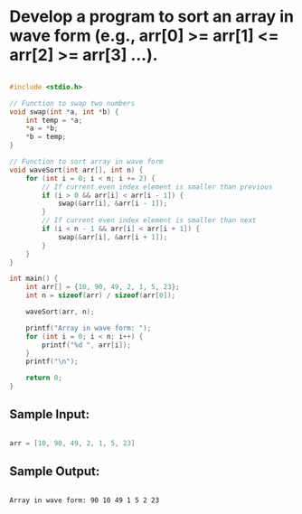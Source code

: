 # Develop a program to sort an array in wave form (e.g., arr[0] >= arr[1] <= arr[2] >= arr[3] ...).

```c

#include <stdio.h>

// Function to swap two numbers
void swap(int *a, int *b) {
    int temp = *a;
    *a = *b;
    *b = temp;
}

// Function to sort array in wave form
void waveSort(int arr[], int n) {
    for (int i = 0; i < n; i += 2) {
        // If current even index element is smaller than previous
        if (i > 0 && arr[i] < arr[i - 1]) {
            swap(&arr[i], &arr[i - 1]);
        }
        // If current even index element is smaller than next
        if (i < n - 1 && arr[i] < arr[i + 1]) {
            swap(&arr[i], &arr[i + 1]);
        }
    }
}

int main() {
    int arr[] = {10, 90, 49, 2, 1, 5, 23};
    int n = sizeof(arr) / sizeof(arr[0]);

    waveSort(arr, n);

    printf("Array in wave form: ");
    for (int i = 0; i < n; i++) {
        printf("%d ", arr[i]);
    }
    printf("\n");

    return 0;
}

```

## Sample Input:

```c

arr = [10, 90, 49, 2, 1, 5, 23]

```

 ## Sample Output:

 ```
 
Array in wave form: 90 10 49 1 5 2 23

```
